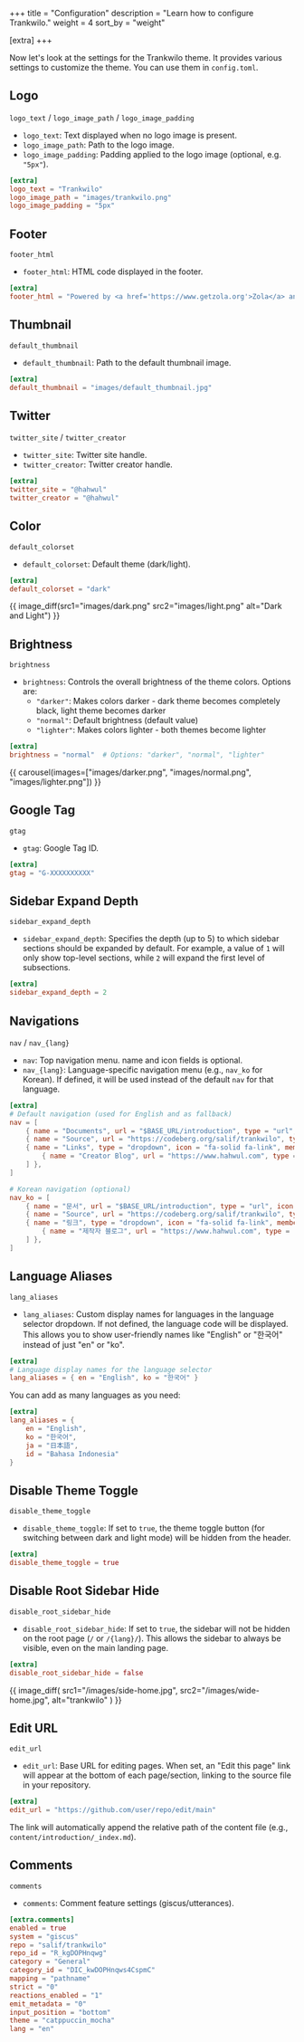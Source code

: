 +++
title = "Configuration"
description = "Learn how to configure Trankwilo."
weight = 4
sort_by = "weight"

[extra]
+++

Now let's look at the settings for the Trankwilo theme. It provides various settings to customize the theme. You can use them in `config.toml`.

## Logo
`logo_text` / `logo_image_path` / `logo_image_padding`

- `logo_text`: Text displayed when no logo image is present.
- `logo_image_path`: Path to the logo image.
- `logo_image_padding`: Padding applied to the logo image (optional, e.g. `"5px"`).

```toml
[extra]
logo_text = "Trankwilo"
logo_image_path = "images/trankwilo.png"
logo_image_padding = "5px"
```

## Footer
`footer_html`

- `footer_html`: HTML code displayed in the footer.

```toml
[extra]
footer_html = "Powered by <a href='https://www.getzola.org'>Zola</a> and <a href='https://codeberg.org/salif/trankwilo'>Trankwilo</a>"
```

## Thumbnail
`default_thumbnail`

- `default_thumbnail`: Path to the default thumbnail image.

```toml
[extra]
default_thumbnail = "images/default_thumbnail.jpg"
```

## Twitter
`twitter_site` / `twitter_creator`

- `twitter_site`: Twitter site handle.
- `twitter_creator`: Twitter creator handle.

```toml
[extra]
twitter_site = "@hahwul"
twitter_creator = "@hahwul"
```

## Color
`default_colorset`

- `default_colorset`: Default theme (dark/light).

```toml
[extra]
default_colorset = "dark"
```

{{ image_diff(src1="images/dark.png" src2="images/light.png" alt="Dark and Light") }}

## Brightness
`brightness`

- `brightness`: Controls the overall brightness of the theme colors. Options are:
  - `"darker"`: Makes colors darker - dark theme becomes completely black, light theme becomes darker
  - `"normal"`: Default brightness (default value)
  - `"lighter"`: Makes colors lighter - both themes become lighter

```toml
[extra]
brightness = "normal"  # Options: "darker", "normal", "lighter"
```

{{ carousel(images=["images/darker.png", "images/normal.png", "images/lighter.png"]) }}

## Google Tag
`gtag`

- `gtag`: Google Tag ID.

```toml
[extra]
gtag = "G-XXXXXXXXXX"
```

## Sidebar Expand Depth
`sidebar_expand_depth`

- `sidebar_expand_depth`: Specifies the depth (up to 5) to which sidebar sections should be expanded by default. For example, a value of `1` will only show top-level sections, while `2` will expand the first level of subsections.

```toml
[extra]
sidebar_expand_depth = 2
```

## Navigations
`nav` / `nav_{lang}`

- `nav`: Top navigation menu. name and icon fields is optional.
- `nav_{lang}`: Language-specific navigation menu (e.g., `nav_ko` for Korean). If defined, it will be used instead of the default `nav` for that language.

```toml
[extra]
# Default navigation (used for English and as fallback)
nav = [
    { name = "Documents", url = "$BASE_URL/introduction", type = "url", icon = "fa-solid fa-book" },
    { name = "Source", url = "https://codeberg.org/salif/trankwilo", type = "url", icon = "fa-brands fa-github" },
    { name = "Links", type = "dropdown", icon = "fa-solid fa-link", members = [
        { name = "Creator Blog", url = "https://www.hahwul.com", type = "url", icon = "fa-solid fa-fire-flame-curved" },
    ] },
]

# Korean navigation (optional)
nav_ko = [
    { name = "문서", url = "$BASE_URL/introduction", type = "url", icon = "fa-solid fa-book" },
    { name = "Source", url = "https://codeberg.org/salif/trankwilo", type = "url", icon = "fa-brands fa-github" },
    { name = "링크", type = "dropdown", icon = "fa-solid fa-link", members = [
        { name = "제작자 블로그", url = "https://www.hahwul.com", type = "url", icon = "fa-solid fa-fire-flame-curved" },
    ] },
]
```

## Language Aliases
`lang_aliases`

- `lang_aliases`: Custom display names for languages in the language selector dropdown. If not defined, the language code will be displayed. This allows you to show user-friendly names like "English" or "한국어" instead of just "en" or "ko".

```toml
[extra]
# Language display names for the language selector
lang_aliases = { en = "English", ko = "한국어" }
```

You can add as many languages as you need:

```toml
[extra]
lang_aliases = {
    en = "English",
    ko = "한국어",
    ja = "日本語",
    id = "Bahasa Indonesia"
}
```

## Disable Theme Toggle
`disable_theme_toggle`

- `disable_theme_toggle`: If set to `true`, the theme toggle button (for switching between dark and light mode) will be hidden from the header.

```toml
[extra]
disable_theme_toggle = true
```

## Disable Root Sidebar Hide
`disable_root_sidebar_hide`

- `disable_root_sidebar_hide`: If set to `true`, the sidebar will not be hidden on the root page (`/` or `/{lang}/`). This allows the sidebar to always be visible, even on the main landing page.

```toml
[extra]
disable_root_sidebar_hide = false
```

{{ image_diff(
    src1="/images/side-home.jpg",
    src2="/images/wide-home.jpg",
    alt="trankwilo"
) }}

## Edit URL
`edit_url`

- `edit_url`: Base URL for editing pages. When set, an "Edit this page" link will appear at the bottom of each page/section, linking to the source file in your repository.

```toml
[extra]
edit_url = "https://github.com/user/repo/edit/main"
```

The link will automatically append the relative path of the content file (e.g., `content/introduction/_index.md`).

## Comments
`comments`

- `comments`: Comment feature settings (giscus/utterances).

```toml
[extra.comments]
enabled = true
system = "giscus"
repo = "salif/trankwilo"
repo_id = "R_kgDOPHnqwg"
category = "General"
category_id = "DIC_kwDOPHnqws4CspmC"
mapping = "pathname"
strict = "0"
reactions_enabled = "1"
emit_metadata = "0"
input_position = "bottom"
theme = "catppuccin_mocha"
lang = "en"
```
